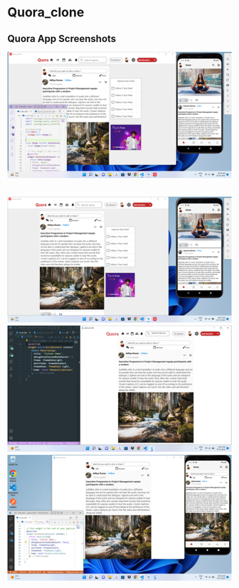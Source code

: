 
# Quora_clone

## Quora App Screenshots


<div> 
    <img src="https://github.com/imCoderAditya/quora_clone/blob/main/screenshot/4.png"alt="loading...">
    <h1 </h1>
    <img src="https://github.com/imCoderAditya/quora_clone/blob/main/screenshot/3.png" alt="loading...">
    <img src="https://github.com/imCoderAditya/quora_clone/blob/main/screenshot/2.png" alt="loading...">
    <img src="https://github.com/imCoderAditya/quora_clone/blob/main/screenshot/1.png" alt="loading...">
 </div>

<!-- This project is a starting point for a Flutter application.

A few resources to get you started if this is your first Flutter project:

This project is a starting point for a Flutter application.

A few resources to get you started if this is your first Flutter project:

- [Lab: Write your first <<Flutter app](https://docs.flutter.dev/get-started/codelab)
- [Cookbook: Useful Flutter samples](https://docs.flutter.dev/cookbook)

For help getting started with Flutter development, view the
[online documentation](https://docs.flutter.dev/), which offers tutorials,
samples, guidance on mobile development, and a full API reference.
